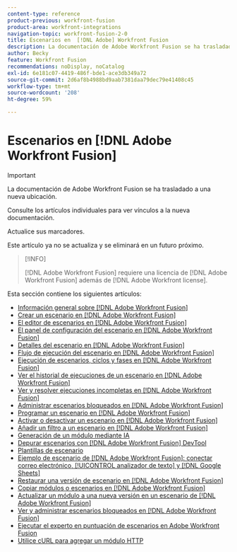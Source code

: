 ```yaml
---
content-type: reference
product-previous: workfront-fusion
product-area: workfront-integrations
navigation-topic: workfront-fusion-2-0
title: Escenarios en  [!DNL Adobe] Workfront Fusion
description: La documentación de Adobe Workfront Fusion se ha trasladado a una nueva ubicación. Este artículo ha quedado obsoleto, pero contiene un vínculo al nuevo artículo que cubre esta funcionalidad.
author: Becky
feature: Workfront Fusion
recommendations: noDisplay, noCatalog
exl-id: 6e181c07-4419-486f-bde1-ace3db349a72
source-git-commit: 2d6af8b4988bd9aab7381daa79dec79e41408c45
workflow-type: tm+mt
source-wordcount: '208'
ht-degree: 59%

---
```


# Escenarios en [!DNL Adobe Workfront Fusion]

>[!IMPORTANT]
>
>La documentación de Adobe Workfront Fusion se ha trasladado a una nueva ubicación.
>
>Consulte los artículos individuales para ver vínculos a la nueva documentación.
>
>Actualice sus marcadores.
>
>Este artículo ya no se actualiza y se eliminará en un futuro próximo.

>[!INFO]
>
>[!DNL Adobe Workfront Fusion] requiere una licencia de [!DNL Adobe Workfront Fusion] además de [!DNL Adobe Workfront license].

Esta sección contiene los siguientes artículos:

* [Información general sobre [!DNL Adobe Workfront Fusion]](../../workfront-fusion/scenarios/scenario-overview.md)
* [Crear un escenario en  [!DNL Adobe Workfront Fusion]](../../workfront-fusion/scenarios/create-a-scenario.md)
* [El editor de escenarios en  [!DNL Adobe Workfront Fusion]](../../workfront-fusion/scenarios/scenario-editor.md)
* [El panel de configuración del escenario en  [!DNL Adobe Workfront Fusion]](../../workfront-fusion/scenarios/scenario-settings-panel.md)
* [Detalles del escenario en  [!DNL Adobe Workfront Fusion]](../../workfront-fusion/scenarios/scenario-detail.md)
* [Flujo de ejecución del escenario en  [!DNL Adobe Workfront Fusion]](../../workfront-fusion/scenarios/scenario-execution-flow.md)
* [Ejecución de escenarios, ciclos y fases en  [!DNL Adobe Workfront Fusion]](../../workfront-fusion/scenarios/scenario-execution-cycles-phases.md)
* [Ver el historial de ejecuciones de un escenario en  [!DNL Adobe Workfront Fusion]](../../workfront-fusion/scenarios/view-scenario-execution-history.md)
* [Ver y resolver ejecuciones incompletas en  [!DNL Adobe Workfront Fusion]](../../workfront-fusion/scenarios/view-and-resolve-incomplete-executions.md)
* [Administrar escenarios bloqueados en  [!DNL Adobe Workfront Fusion]](../../workfront-fusion/scenarios/view-and-manage-locked-scenarios.md)
* [Programar un escenario en  [!DNL Adobe Workfront Fusion]](../../workfront-fusion/scenarios/schedule-a-scenario.md)
* [Activar o desactivar un escenario en  [!DNL Adobe Workfront Fusion]](../../workfront-fusion/scenarios/activate-or-inactivate-scenario.md)
* [Añadir un filtro a un escenario en  [!DNL Adobe Workfront Fusion]](../../workfront-fusion/scenarios/add-a-filter-to-a-scenario.md)
* [Generación de un módulo mediante IA](/help/quicksilver/workfront-fusion/scenarios/add-a-module-with-ai.md)
* [Depurar escenarios con  [!DNL Adobe Workfront Fusion] DevTool](../../workfront-fusion/scenarios/debug-scenarios-with-dev-tool.md)
* [Plantillas de escenario](/help/quicksilver/workfront-fusion/scenarios/templates/fusion-templates.md)
* [Ejemplo de escenario de [!DNL Adobe Workfront Fusion]: conectar correo electrónico, [!UICONTROL analizador de texto] y  [!DNL Google Sheets]](../../workfront-fusion/scenarios/example-connect-email-text-parser-gsheets.md)
* [Restaurar una versión de escenario en  [!DNL Adobe Workfront Fusion]](../../workfront-fusion/scenarios/restore-a-scenario-version.md)
* [Copiar módulos o escenarios en  [!DNL Adobe Workfront Fusion]](../../workfront-fusion/scenarios/copy-modules-or-scenarios.md)
* [Actualizar un módulo a una nueva versión en un escenario de  [!DNL Adobe Workfront Fusion] ](../../workfront-fusion/scenarios/update-module-to-new-version.md)
* [Ver y administrar escenarios bloqueados en  [!DNL Adobe Workfront Fusion]](../../workfront-fusion/scenarios/view-and-manage-locked-scenarios.md)
* [Ejecutar el experto en puntuación de escenarios en Adobe Workfront Fusion](/help/quicksilver/workfront-fusion/scenarios/run-scenario-scoring.md)
* [Utilice cURL para agregar un módulo HTTP](/help/quicksilver/workfront-fusion/scenarios/use-curl-create-http.md)




